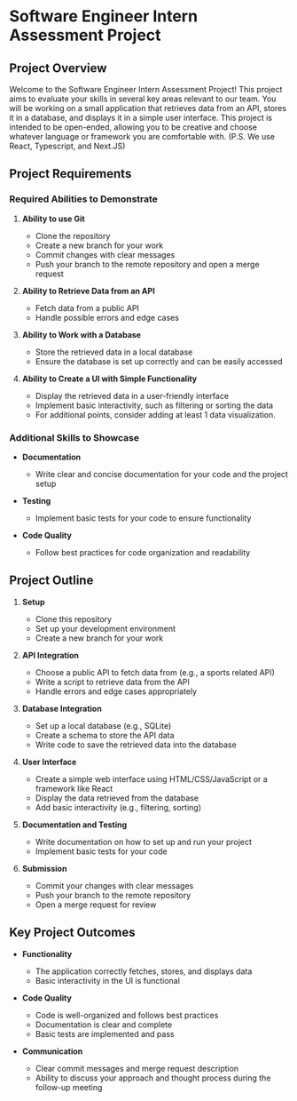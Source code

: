 # Software Engineer Intern Assessment Project

## Project Overview

Welcome to the Software Engineer Intern Assessment Project! This project aims to evaluate your skills in several key areas relevant to our team. You will be working on a small application that retrieves data from an API, stores it in a database, and displays it in a simple user interface. This project is intended to be open-ended, allowing you to be creative and choose whatever language or framework you are comfortable with. (P.S. We use React, Typescript, and Next.JS)

## Project Requirements

### Required Abilities to Demonstrate

1. **Ability to use Git**
   - Clone the repository
   - Create a new branch for your work
   - Commit changes with clear messages
   - Push your branch to the remote repository and open a merge request

2. **Ability to Retrieve Data from an API**
   - Fetch data from a public API
   - Handle possible errors and edge cases

3. **Ability to Work with a Database**
   - Store the retrieved data in a local database
   - Ensure the database is set up correctly and can be easily accessed

4. **Ability to Create a UI with Simple Functionality**
   - Display the retrieved data in a user-friendly interface
   - Implement basic interactivity, such as filtering or sorting the data
   - For additional points, consider adding at least 1 data visualization.

### Additional Skills to Showcase

- **Documentation**
  - Write clear and concise documentation for your code and the project setup

- **Testing**
  - Implement basic tests for your code to ensure functionality

- **Code Quality**
  - Follow best practices for code organization and readability

## Project Outline

1. **Setup**
   - Clone this repository
   - Set up your development environment
   - Create a new branch for your work

2. **API Integration**
   - Choose a public API to fetch data from (e.g., a sports related API)
   - Write a script to retrieve data from the API
   - Handle errors and edge cases appropriately

3. **Database Integration**
   - Set up a local database (e.g., SQLite)
   - Create a schema to store the API data
   - Write code to save the retrieved data into the database

4. **User Interface**
   - Create a simple web interface using HTML/CSS/JavaScript or a framework like React
   - Display the data retrieved from the database
   - Add basic interactivity (e.g., filtering, sorting)

5. **Documentation and Testing**
   - Write documentation on how to set up and run your project
   - Implement basic tests for your code

6. **Submission**
   - Commit your changes with clear messages
   - Push your branch to the remote repository
   - Open a merge request for review

## Key Project Outcomes

- **Functionality**
  - The application correctly fetches, stores, and displays data
  - Basic interactivity in the UI is functional

- **Code Quality**
  - Code is well-organized and follows best practices
  - Documentation is clear and complete
  - Basic tests are implemented and pass

- **Communication**
  - Clear commit messages and merge request description
  - Ability to discuss your approach and thought process during the follow-up meeting
